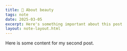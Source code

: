 ```yaml
---
title: 🌿 About beauty
tags: note
date: 2025-03-05
excerpt: Here's something important about this post
layout: note-layout.html
---
```

Here is some content for my second post.